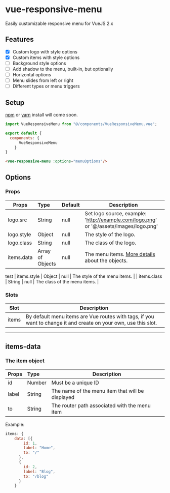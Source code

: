 # vue-responsive-menu
Easily customizable responsive menu for VueJS 2.x

## Features

- [x] Custom logo with style options
- [x] Custom items with style options
- [ ] Background style options
- [ ] Add shadow to the menu, built-in, but optionally
- [ ] Horizontal options
- [ ] Menu slides from left or right
- [ ] Different types or menu triggers

## Setup

[npm](https://npmjs.com) or [yarn](https://yarnpkg.com) install will come soon.

```js
import VueResponsiveMenu from "@/components/VueResponsiveMenu.vue";
```
```js
export default {
  components: {
      VueResponsiveMenu
    }
}
```
```html
<vue-responsive-menu :options="menuOptions"/>
```

## Options

### Props
| Props       | Type          | Default  | Description  |
| ----------- |:--------------| ---------|--------------|
| logo.src   | String        | null | Set logo source, example: 'http://example.com/logo.png' or '@/assets/images/logo.png' |
| logo.style  | Object        | null   | The style of the logo. |
| logo.class  | String        | null   | The class of the logo. |
| items.data  | Array of Objects        | null   | The menu items. [More details](#items-data) about the objects. |
test
| items.style  | Object        | null   | The style of the menu items. |
| items.class  | String        | null   | The class of the menu items. |

### Slots
| Slot       | Description  |
| ----------- |--------------|
| items   | By default menu items are Vue routes with <a> tags, if you want to change it and create on your own, use this slot. |

---------

## items-data

### The item object
| Props       | Type          | Description  |
| ----------- |:--------------| --------------|
| id   | Number        | Must be a unique ID |
| label   | String        | The name of the menu item that will be displayed |
| to   | String        | The router path associated with the menu item |

Example:
```js
items: {
    data: [{
        id: 1,
        label: "Home",
        to: "/"
      },
      {
        id: 2,
        label: "Blog",
        to: "/blog"
      }
    }
```
